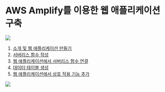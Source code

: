 # AWS Amplify를 이용한 웹 애플리케이션 구축

![](https://dbcore-assets-public.s3.ap-northeast-2.amazonaws.com/tutorials/cloud-based-web-application-development/chapter01/images/Screen%20Shot%202021-01-16%20at%2012.38.35%20AM.png)


1. [소개 및 웹 애플리케이션 만들기](./step01/)
2. [서버리스 함수 작성](./step02/)
3. [웹 애플리케이션에서 서버리스 함수 연결](./step03/)
4. [데이터 테이블 생성](./step04/)
5. [웹 애플리케이션에서 상호 작용 기능 추가](./step05/)

![](https://dbcore-assets-public.s3.ap-northeast-2.amazonaws.com/tutorials/cloud-based-web-application-development/chapter01/images/Screen%20Shot%202021-01-16%20at%2010.01.21%20PM.png)

